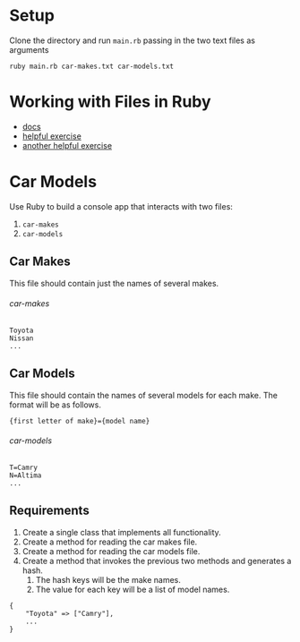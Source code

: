# Setup
Clone the directory and run `main.rb` passing in the two text files as arguments
```
ruby main.rb car-makes.txt car-models.txt
```

# Working with Files in Ruby

* [docs](https://ruby-doc.org/core-2.4.2/File.html)
* [helpful exercise](https://learnrubythehardway.org/book/ex15.html)
* [another helpful exercise](https://learnrubythehardway.org/book/ex16.html)


# Car Models

Use Ruby to build a console app that interacts with two files:

1. `car-makes`
1. `car-models`

## Car Makes

This file should contain just the names of several makes.

###### car-makes

```
Toyota
Nissan
...
```

## Car Models

This file should contain the names of several models for each make. The format will be as follows.

```
{first letter of make}={model name}
```

###### car-models

```
T=Camry
N=Altima
...
```


## Requirements

1. Create a single class that implements all functionality.
1. Create a method for reading the car makes file.
1. Create a method for reading the car models file.
1. Create a method that invokes the previous two methods and generates a hash.
    1. The hash keys will be the make names.
    1. The value for each key will be a list of model names.

```
{
    "Toyota" => ["Camry"],
    ...
}
```
